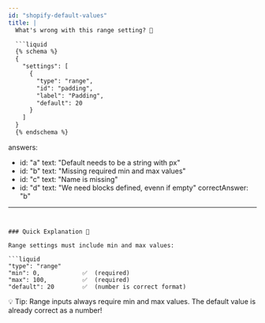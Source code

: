```yaml
---
id: "shopify-default-values"
title: |
  What's wrong with this range setting? 🔢

  ```liquid
  {% schema %}
  {
    "settings": [
      {
        "type": "range",
        "id": "padding",
        "label": "Padding",
        "default": 20
      }
    ]
  }
  {% endschema %}
  ```
answers:
  - id: "a"
    text: "Default needs to be a string with px"
  - id: "b"
    text: "Missing required min and max values"
  - id: "c"
    text: "Name is missing"
  - id: "d"
    text: "We need blocks defined, evenn if empty"
correctAnswer: "b"
---
```


### Quick Explanation 🎯

Range settings must include min and max values:

```liquid
"type": "range"
"min": 0,            ✅  (required)
"max": 100,          ✅  (required)
"default": 20        ✅  (number is correct format)
```

💡 Tip: Range inputs always require min and max values. The default value is already correct as a number! 